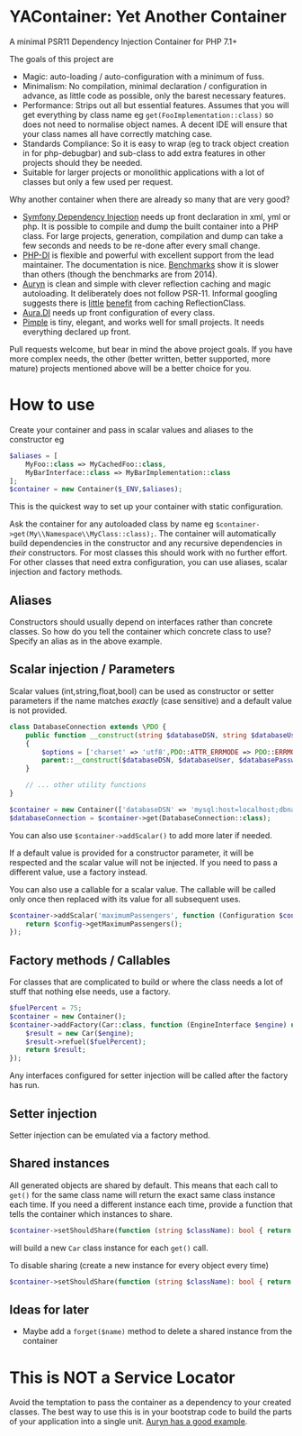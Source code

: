# YAContainer: Yet Another Container

A minimal PSR11 Dependency Injection Container for PHP 7.1+
 
The goals of this project are  
  
- Magic: auto-loading / auto-configuration with a minimum of fuss.
- Minimalism: No compilation, minimal declaration / configuration in advance, as little code as possible, 
  only the barest necessary features.
- Performance: Strips out all but essential features. Assumes that you will get everything by 
  class name eg `get(FooImplementation::class)` so does not need to normalise object names. A decent IDE will ensure 
  that your class names all have correctly matching case. 
- Standards Compliance: So it is easy to wrap (eg to track object creation in for php-debugbar) and sub-class to add 
  extra features in other projects should they be needed.
- Suitable for larger projects or monolithic applications with a lot of classes but only a few used per request.   

Why another container when there are already so many that are very good? 

- [Symfony Dependency Injection](http://symfony.com/doc/current/components/dependency_injection.html) needs up front declaration in xml, yml or php. It is possible to compile and dump the
  built container into a PHP class. For large projects, generation, compilation and dump can take a few seconds and needs
  to be re-done after every small change.
- [PHP-DI](http://php-di.org/) is flexible and powerful with excellent support from the lead maintainer. The documentation is nice.
  [Benchmarks](https://www.sitepoint.com/php-dependency-injection-container-performance-benchmarks/) show it is slower than others (though the benchmarks are from 2014).
- [Auryn](https://github.com/rdlowrey/auryn) is clean and simple with clever reflection caching and magic autoloading. 
  It deliberately does not follow PSR-11. Informal googling suggests there is [little](https://github.com/brainfoolong/php-reflection-performance-tests) [benefit](http://stackoverflow.com/a/24648651/117647) from caching ReflectionClass.
- [Aura.DI](https://github.com/auraphp/Aura.Di) needs up front configuration of every class.
- [Pimple](http://pimple.sensiolabs.org/) is tiny, elegant, and works well for small projects. It needs everything declared up front.
  
Pull requests welcome, but bear in mind the above project goals. If you have more complex needs, the other
(better written, better supported, more mature) projects mentioned above will be a better choice for you.

# How to use

Create your container and pass in scalar values and aliases to the constructor eg

```php
$aliases = [
    MyFoo::class => MyCachedFoo::class,
    MyBarInterface::class => MyBarImplementation::class
];
$container = new Container($_ENV,$aliases);
```

This is the quickest way to set up your container with static configuration. 

Ask the container for any autoloaded class by name eg `$container->get(My\\Namespace\\MyClass::class);`. 
The container will automatically build dependencies in the constructor and any recursive dependencies in _their_ constructors. 
For most classes this should work with no further effort.
For other classes that need extra configuration, you can use aliases, scalar injection and factory methods.

## Aliases

Constructors should usually depend on interfaces rather than concrete classes. So how do you tell the container which concrete
class to use? Specify an alias as in the above example.

## Scalar injection / Parameters

Scalar values (int,string,float,bool) can be used as constructor or setter parameters if the name matches _exactly_ (case sensitive) and a default value is not provided.

```php
class DatabaseConnection extends \PDO {
    public function __construct(string $databaseDSN, string $databaseUser, string $databasePassword) 
    {
        $options = ['charset' => 'utf8',PDO::ATTR_ERRMODE => PDO::ERRMODE_EXCEPTION];
        parent::__construct($databaseDSN, $databaseUser, $databasePassword, $options);
    }

    // ... other utility functions    
}

$container = new Container(['databaseDSN' => 'mysql:host=localhost;dbname=theDBName', 'databaseUser' => 'theUserName', 'databasePassword' => 'thePassword']);
$databaseConnection = $container->get(DatabaseConnection::class);
```

You can also use `$container->addScalar()` to add more later if needed.

If a default value is provided for a constructor parameter, it will be respected and the scalar value will not be injected. 
If you need to pass a different value, use a factory instead.

You can also use a callable for a scalar value. The callable will be called only once then replaced with its value for 
all subsequent uses.
```php
$container->addScalar('maximumPassengers', function (Configuration $config) {
    return $config->getMaximumPassengers();
});
```

## Factory methods / Callables

For classes that are complicated to build or where the class needs a lot of stuff that nothing else needs, use a factory.
 
 ```php
 $fuelPercent = 75;
 $container = new Container();
 $container->addFactory(Car::class, function (EngineInterface $engine) use ($fuelPercent): Car {
     $result = new Car($engine);
     $result->refuel($fuelPercent);
     return $result;
 });
```

Any interfaces configured for setter injection will be called after the factory has run.

## Setter injection 

Setter injection can be emulated via a factory method.

## Shared instances

All generated objects are shared by default. This means that each call to `get()` for the same class name will
return the exact same class instance each time. If you need a different instance each time, provide a function that 
tells the container which instances to share.
```php
$container->setShouldShare(function (string $className): bool { return $className !== Car::class; });
```

will build a new `Car` class instance for each `get()` call.

To disable sharing (create a new instance for every object every time) 
```php
$container->setShouldShare(function (string $className): bool { return false; });
```

## Ideas for later

- Maybe add a `forget($name)` method to delete a shared instance from the container

# This is NOT a Service Locator
 
Avoid the temptation to pass the container as a dependency to your created classes.
The best way to use this is in your bootstrap code to build the parts of your application into a single unit.
[Auryn has a good example](https://github.com/rdlowrey/auryn#app-bootstrapping).
